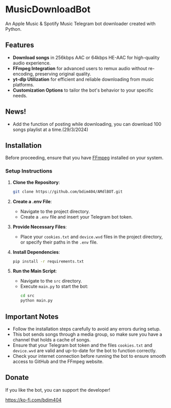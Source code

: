 # MusicDownloadBot

An Apple Music & Spotify Music Telegram bot downloader created with Python.

## Features

- **Download songs** in 256kbps AAC or 64kbps HE-AAC for high-quality audio experience.
- **FFmpeg Integration** for advanced users to remux audio without re-encoding, preserving original quality.
- **yt-dlp Utilization** for efficient and reliable downloading from music platforms.
- **Customization Options** to tailor the bot's behavior to your specific needs.

## News!

- Add the function of posting while downloading, you can download 100 songs playlist at a time.(29/3/2024)

## Installation

Before proceeding, ensure that you have [FFmpeg](https://ffmpeg.org/download.html) installed on your system.

### Setup Instructions

1. **Clone the Repository**:
   ```bash
   git clone https://github.com/bdim404/AMdlBOT.git
   ```

2. **Create a .env File**:
   - Navigate to the project directory.
   - Create a `.env` file and insert your Telegram bot token.

3. **Provide Necessary Files**:
   - Place your `cookies.txt` and `device.wvd` files in the project directory, or specify their paths in the `.env` file.

4. **Install Dependencies**:
   ```bash
   pip install -r requirements.txt
   ```

5. **Run the Main Script**:
   - Navigate to the `src` directory.
   - Execute `main.py` to start the bot:
     ```bash
     cd src
     python main.py
     ```

## Important Notes

- Follow the installation steps carefully to avoid any errors during setup.
- This bot sends songs through a media group, so make sure you have a channel that holds a cache of songs.
- Ensure that your Telegram bot token and the files `cookies.txt` and `device.wvd` are valid and up-to-date for the bot to function correctly.
- Check your internet connection before running the bot to ensure smooth access to GitHub and the FFmpeg website.

## Donate

If you like the bot, you can support the developer!

https://ko-fi.com/bdim404
